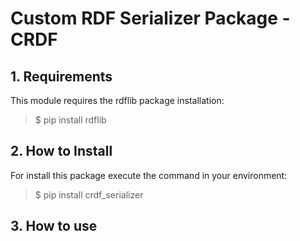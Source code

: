 # Custom RDF Serializer Package - CRDF

## 1. Requirements 
This module requires the rdflib package installation:
> $ pip install rdflib

## 2. How to Install
For install this package execute the command in your environment:
> $ pip install crdf_serializer


## 3. How to use

